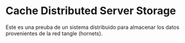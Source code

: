 # Cache Distributed Server Storage

Este es una preuba de un sistema distribuido para almacenar los datos provenientes de la red tangle (hornets). 

